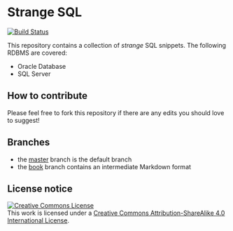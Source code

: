 # Strange SQL

[![Build Status](https://travis-ci.org/robertoreale/strange-sql.svg?branch=master)](https://travis-ci.org/robertoreale/strange-sql)

This repository contains a collection of *strange* SQL snippets. The following RDBMS are covered:

* Oracle Database
* SQL Server

## How to contribute

Please feel free to fork this repository if there are any edits you should love to suggest!

## Branches

* the [master](https://github.com/robertoreale/strange-sql) branch is the default branch
* the [book](https://github.com/robertoreale/strange-sql/tree/book) branch contains an intermediate Markdown format

## License notice

<a rel="license" href="http://creativecommons.org/licenses/by-sa/4.0/"><img alt="Creative Commons License" style="border-width:0" src="https://i.creativecommons.org/l/by-sa/4.0/88x31.png" /></a><br />This work is licensed under a <a rel="license" href="http://creativecommons.org/licenses/by-sa/4.0/">Creative Commons Attribution-ShareAlike 4.0 International License</a>.
